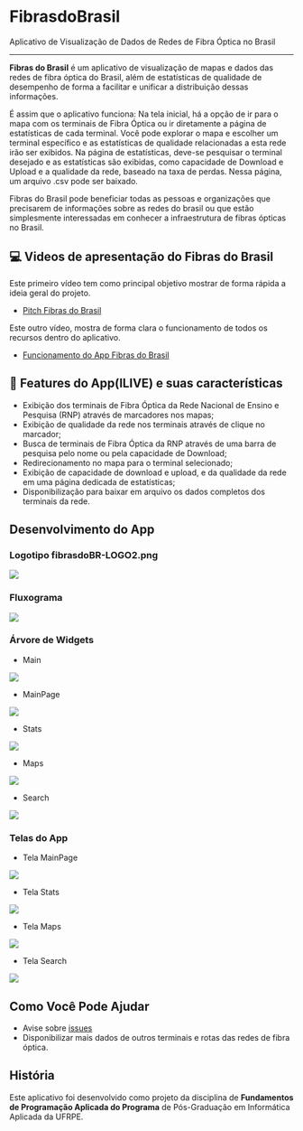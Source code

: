 # FibrasdoBrasil
Aplicativo de Visualização de Dados de Redes de Fibra Óptica no Brasil

---

**Fibras do Brasil** é um aplicativo de visualização de mapas e dados das redes de fibra óptica do Brasil, além de estatísticas de qualidade de desempenho de forma a facilitar e unificar a distribuição dessas informações.

É assim que o aplicativo funciona: Na tela inicial, há a opção de ir para o mapa com os terminais de Fibra Óptica ou ir diretamente a página de estatísticas de cada terminal. Você pode explorar o mapa e escolher um terminal específico e as estatísticas de qualidade relacionadas a esta rede irão ser exibidos. Na página de estatísticas, deve-se pesquisar o terminal desejado e as estatísticas são exibidas, como capacidade de Download e Upload e a qualidade da rede, baseado na taxa de perdas. Nessa página, um arquivo .csv pode ser baixado.

Fibras do Brasil pode beneficiar todas as pessoas e organizações que precisarem de informações sobre as redes do brasil ou que estão simplesmente interessadas em conhecer a infraestrutura de fibras ópticas no Brasil.

## 💻 Videos de apresentação do Fibras do Brasil

Este primeiro vídeo tem como principal objetivo mostrar de forma rápida a ideia geral do projeto.

- [Pitch Fibras do Brasil](https://www.youtube.com/watch?v=Cs6fKo4Tn1w)

Este outro vídeo, mostra de forma clara o funcionamento de todos os recursos dentro do aplicativo.

- [Funcionamento do App Fibras do Brasil](https://www.youtube.com/watch?v=oNITMcEALvI)


## 📍 Features do App(ILIVE) e suas características

- Exibição dos terminais de Fibra Óptica da Rede Nacional de Ensino e Pesquisa (RNP) através de marcadores nos mapas;
- Exibição de qualidade da rede nos terminais através de clique no marcador;
- Busca de terminais de Fibra Óptica da RNP através de uma barra de pesquisa pelo nome ou pela capacidade de Download;
- Redirecionamento no mapa para o terminal selecionado;
- Exibição de capacidade de download e upload, e da qualidade da rede em uma página dedicada de estatísticas;
- Disponibilização para baixar em arquivo os dados completos dos terminais da rede.

## Desenvolvimento do App

### Logotipo fibrasdoBR-LOGO2.png 

![](imagens/fibrasdoBR-LOGO2.png)

### Fluxograma 

![](imagens/fluxograma.png)


### Árvore de Widgets 
- Main

![](imagens/main.png)

- MainPage

![](imagens/MainPage.png)

- Stats

![](imagens/stats%20(1).png)

- Maps

![](imagens/maps.png)

- Search

![](imagens/Search.png)


### Telas do App

- Tela MainPage

![](imagens/MainPage-tela.jpg)

- Tela Stats

![](imagens/stats-tela.jpg)

- Tela Maps

![](imagens/maps-tela.jpg)

- Tela Search

![](imagens/search-tela.jpg)



## Como Você Pode Ajudar

* Avise sobre [issues](https://github.com/brunoarrudaufpe/FibrasdoBrasil/issues)
* Disponibilizar mais dados de outros terminais e rotas das redes de fibra óptica.

## História

Este aplicativo foi desenvolvido como projeto da disciplina de **Fundamentos de Programação Aplicada do Programa** de Pós-Graduação em Informática Aplicada da UFRPE.

